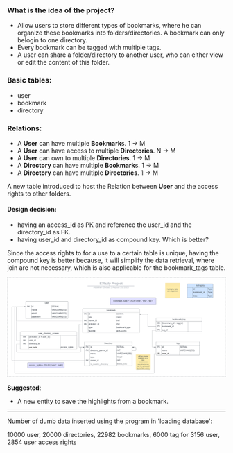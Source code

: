 ### What is the idea of the project?
- Allow users to store different types of bookmarks, where he can organize these bookmarks into folders/directories. A bookmark can only belogin to one directory.
- Every bookmark can be tagged with multiple tags. 
- A user can share a folder/directory to another user, who can either view or edit the content of this folder. 

### Basic tables:
- user 
- bookmark 
- directory

### Relations: 
- A **User** can have multiple **Bookmark**s.  1 → M
- A **User** can have access to multiple **Directories**. N → M
- A **User** can own to multiple **Directories**. 1 → M
- A **Directory** can have multiple **Bookmark**s. 1 → M 
- A **Directory** can have multiple **Directories**. 1 → M

A new table introduced to host the Relation between **User** and the access rights to other folders. 

#### Design decision: 
- having an access_id as PK and reference the user_id and the directory_id as FK.
- having user_id and directory_id as compound key. Which is better? 

Since the access rights to for a use to a certain table is unique, having the compound key is better because, it will simplify the data retrieval, where join are not necessary, which is also applicable for the bookmark_tags table. 

![schema](./Pictures/E7fazly%20Project.png) 


**Suggested**: 
- A new entity to save the highlights from a bookmark. 

--- 
Number of dumb data inserted using the program in 'loading database': 

10000 user, 
20000 directories, 
22982 bookmarks, 
6000 tag for 3156 user,
2854 user access rights
